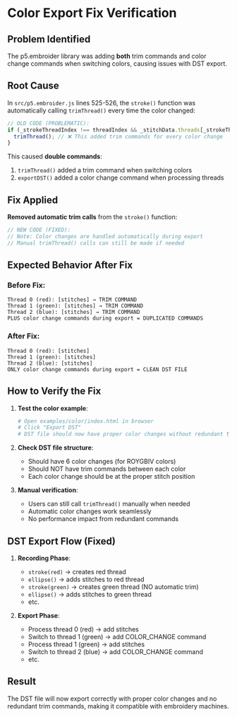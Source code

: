 # Color Export Fix Verification

## Problem Identified
The p5.embroider library was adding **both** trim commands and color change commands when switching colors, causing issues with DST export.

## Root Cause
In `src/p5.embroider.js` lines 525-526, the `stroke()` function was automatically calling `trimThread()` every time the color changed:

```javascript
// OLD CODE (PROBLEMATIC):
if (_strokeThreadIndex !== threadIndex && _stitchData.threads[_strokeThreadIndex] !== undefined) {
  trimThread(); // ❌ This added trim commands for every color change
}
```

This caused **double commands**:
1. `trimThread()` added a trim command when switching colors
2. `exportDST()` added a color change command when processing threads

## Fix Applied
**Removed automatic trim calls** from the `stroke()` function:

```javascript
// NEW CODE (FIXED):
// Note: Color changes are handled automatically during export
// Manual trimThread() calls can still be made if needed
```

## Expected Behavior After Fix

### Before Fix:
```
Thread 0 (red): [stitches] → TRIM COMMAND
Thread 1 (green): [stitches] → TRIM COMMAND  
Thread 2 (blue): [stitches] → TRIM COMMAND
PLUS color change commands during export = DUPLICATED COMMANDS
```

### After Fix:
```
Thread 0 (red): [stitches]
Thread 1 (green): [stitches] 
Thread 2 (blue): [stitches]
ONLY color change commands during export = CLEAN DST FILE
```

## How to Verify the Fix

1. **Test the color example**:
   ```bash
   # Open examples/color/index.html in browser
   # Click "Export DST" 
   # DST file should now have proper color changes without redundant trim commands
   ```

2. **Check DST file structure**:
   - Should have 6 color changes (for ROYGBIV colors)
   - Should NOT have trim commands between each color
   - Each color change should be at the proper stitch position

3. **Manual verification**:
   - Users can still call `trimThread()` manually when needed
   - Automatic color changes work seamlessly
   - No performance impact from redundant commands

## DST Export Flow (Fixed)

1. **Recording Phase**:
   - `stroke(red)` → creates red thread
   - `ellipse()` → adds stitches to red thread
   - `stroke(green)` → creates green thread (NO automatic trim)
   - `ellipse()` → adds stitches to green thread
   - etc.

2. **Export Phase**:
   - Process thread 0 (red) → add stitches
   - Switch to thread 1 (green) → add COLOR_CHANGE command
   - Process thread 1 (green) → add stitches  
   - Switch to thread 2 (blue) → add COLOR_CHANGE command
   - etc.

## Result
The DST file will now export correctly with proper color changes and no redundant trim commands, making it compatible with embroidery machines.